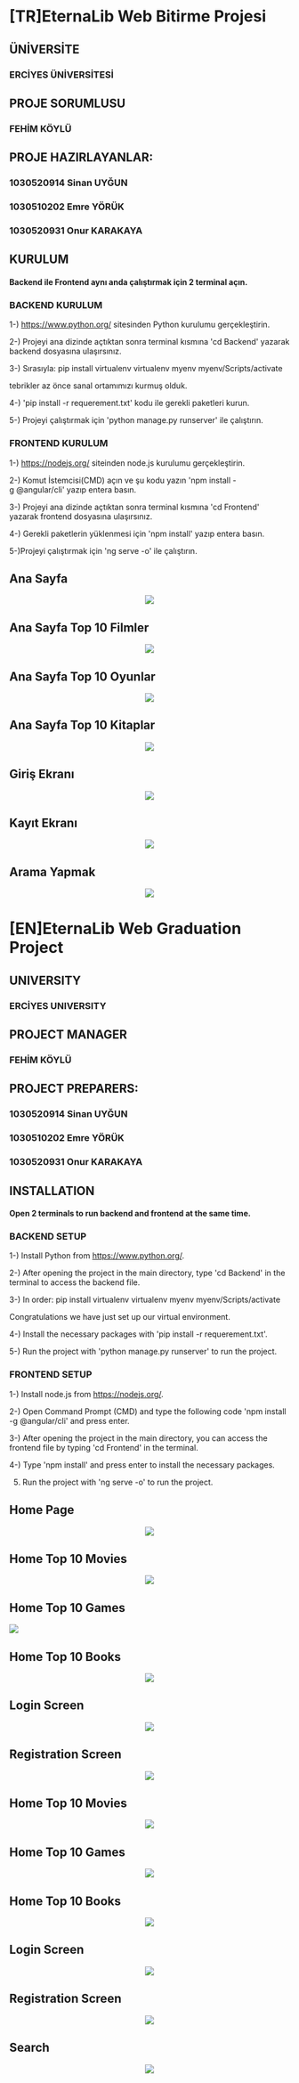 # [TR]EternaLib Web Bitirme Projesi

## ÜNİVERSİTE 

### ERCİYES ÜNİVERSİTESİ

## PROJE SORUMLUSU 

### FEHİM KÖYLÜ 

## PROJE HAZIRLAYANLAR:

### 1030520914 Sinan UYĞUN

### 1030510202 Emre YÖRÜK

### 1030520931 Onur KARAKAYA

## KURULUM

#### Backend ile Frontend aynı anda çalıştırmak için 2 terminal açın.

### BACKEND KURULUM

1-) https://www.python.org/ sitesinden Python kurulumu gerçekleştirin.

2-) Projeyi ana dizinde açtıktan sonra terminal kısmına 'cd Backend' yazarak backend dosyasına ulaşırsınız.

3-) Sırasıyla:
   pip install virtualenv
   virtualenv myenv
   myenv/Scripts/activate

   tebrikler az önce sanal ortamımızı kurmuş olduk.

4-) 'pip install -r requerement.txt' kodu ile gerekli paketleri kurun.

5-) Projeyi çalıştırmak için 'python manage.py runserver' ile çalıştırın.

### FRONTEND KURULUM

1-) https://nodejs.org/ siteinden node.js kurulumu gerçekleştirin.

2-) Komut İstemcisi(CMD) açın ve şu kodu yazın 'npm install -g @angular/cli' yazıp entera basın.

3-) Projeyi ana dizinde açtıktan sonra terminal kısmına 'cd Frontend' yazarak frontend dosyasına ulaşırsınız.

4-) Gerekli paketlerin yüklenmesi için 'npm install' yazıp entera basın.

5-)Projeyi çalıştırmak için 'ng serve -o' ile çalıştırın.

## Ana Sayfa
<p align="center">
   <img src="https://github.com/Design-Project-OSE/EternaLib/assets/64197926/a2b5d100-9dab-4839-b0db-f7e1e6495ce0" />
</p>

## Ana Sayfa Top 10 Filmler
<p align="center">
   <img src="https://github.com/Design-Project-OSE/EternaLib/assets/64197926/2f0eae6f-a328-4e87-8d62-9f7ceb880467" />
</p>

## Ana Sayfa Top 10 Oyunlar
<p align="center">
   <img src="https://github.com/Design-Project-OSE/EternaLib/assets/64197926/f80e9dc3-6dec-444a-b831-2e4efd07adc7" />
</p>

## Ana Sayfa Top 10 Kitaplar
<p align="center">
   <img src="https://github.com/Design-Project-OSE/EternaLib/assets/64197926/276f37de-8691-4a6b-9a3a-ce065d2a3e64" />
</p>

## Giriş Ekranı
<p align="center">
   <img src="https://github.com/Design-Project-OSE/EternaLib/assets/64197926/5f2955a7-0536-4cd7-8594-70913fe5b9ea" />
</p>

## Kayıt Ekranı
<p align="center">
   <img src="https://github.com/Design-Project-OSE/EternaLib/assets/64197926/a22933fb-9848-4694-80a1-b108fb746dac" />
</p>

## Arama Yapmak
<p align="center">
   <img src="https://github.com/Design-Project-OSE/EternaLib/assets/64197926/42937679-df0a-4bb0-a3fd-aa96220ea622" />
</p>


# [EN]EternaLib Web Graduation Project

## UNIVERSITY 

### ERCİYES UNIVERSITY

## PROJECT MANAGER 

### FEHİM KÖYLÜ

## PROJECT PREPARERS:

### 1030520914 Sinan UYĞUN

### 1030510202 Emre YÖRÜK

### 1030520931 Onur KARAKAYA

## INSTALLATION

#### Open 2 terminals to run backend and frontend at the same time.

### BACKEND SETUP

1-) Install Python from https://www.python.org/.

2-) After opening the project in the main directory, type 'cd Backend' in the terminal to access the backend file.

3-) In order:
   pip install virtualenv
   virtualenv myenv
   myenv/Scripts/activate

   Congratulations we have just set up our virtual environment.

4-) Install the necessary packages with 'pip install -r requerement.txt'.

5-) Run the project with 'python manage.py runserver' to run the project.

### FRONTEND SETUP

1-) Install node.js from https://nodejs.org/.

2-) Open Command Prompt (CMD) and type the following code 'npm install -g @angular/cli' and press enter.

3-) After opening the project in the main directory, you can access the frontend file by typing 'cd Frontend' in the terminal.

4-) Type 'npm install' and press enter to install the necessary packages.

5) Run the project with 'ng serve -o' to run the project.

## Home Page
<p align="center">
   <img src="https://github.com/Design-Project-OSE/EternaLib/assets/64197926/a2b5d100-9dab-4839-b0db-f7e1e6495ce0" />
</p>

## Home Top 10 Movies
<p align="center">
   <img src="https://github.com/Design-Project-OSE/EternaLib/assets/64197926/2f0eae6f-a328-4e87-8d62-9f7ceb880467" />
</p>

## Home Top 10 Games
<p align=“center”>
   <img src="https://github.com/Design-Project-OSE/EternaLib/assets/64197926/f80e9dc3-6dec-444a-b831-2e4efd07adc7" />
</p>

## Home Top 10 Books
<p align="center">
   <img src="https://github.com/Design-Project-OSE/EternaLib/assets/64197926/276f37de-8691-4a6b-9a3a-ce065d2a3e64" />
</p>

## Login Screen
<p align="center">
   <img src="https://github.com/Design-Project-OSE/EternaLib/assets/64197926/5f2955a7-0536-4cd7-8594-70913fe5b9ea" />
</p>

## Registration Screen
<p align="center">
   <img src="https://github.com/Design-Project-OSE/EternaLib/assets/64197926/a22933fb-9848-4694-80a1-b108fb746dac" />
</p>


## Home Top 10 Movies
<p align="center">
   <img src="https://github.com/Design-Project-OSE/EternaLib/assets/64197926/2f0eae6f-a328-4e87-8d62-9f7ceb880467" />
</p>

## Home Top 10 Games
<p align="center">
   <img src="https://github.com/Design-Project-OSE/EternaLib/assets/64197926/f80e9dc3-6dec-444a-b831-2e4efd07adc7" />
</p>

## Home Top 10 Books
<p align="center">
   <img src="https://github.com/Design-Project-OSE/EternaLib/assets/64197926/276f37de-8691-4a6b-9a3a-ce065d2a3e64" />
</p>

## Login Screen
<p align="center">
   <img src="https://github.com/Design-Project-OSE/EternaLib/assets/64197926/5f2955a7-0536-4cd7-8594-70913fe5b9ea" />
</p>

## Registration Screen
<p align="center">
   <img src="https://github.com/Design-Project-OSE/EternaLib/assets/64197926/a22933fb-9848-4694-80a1-b108fb746dac" />
</p>

## Search
<p align="center">
   <img src="https://github.com/Design-Project-OSE/EternaLib/assets/64197926/42937679-df0a-4bb0-a3fd-aa96220ea622" />
</p>

